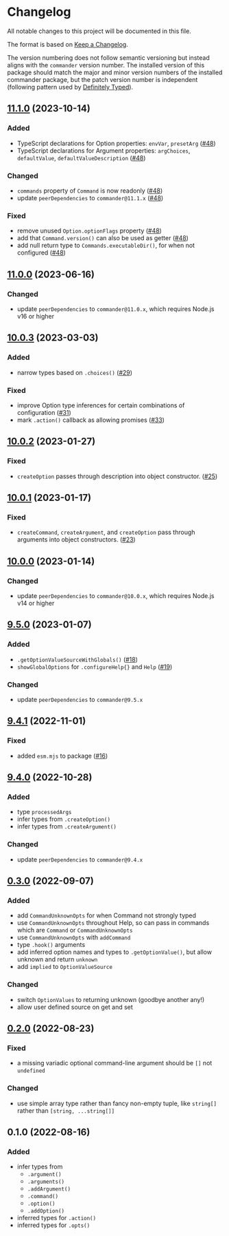 # Changelog

All notable changes to this project will be documented in this file.

The format is based on [Keep a Changelog](http://keepachangelog.com/en/1.0.0/).

The version numbering does not follow semantic versioning but instead aligns with the `commander` version number. The installed version of this package should match the major and minor version numbers of the installed commander package, but the patch version number is independent (following pattern used by [Definitely Typed](https://github.com/DefinitelyTyped/DefinitelyTyped#how-do-definitely-typed-package-versions-relate-to-versions-of-the-corresponding-library)).

<!-- markdownlint-disable MD024 -->
<!-- markdownlint-disable MD004 -->

## [11.1.0] (2023-10-14)

### Added

- TypeScript declarations for Option properties: `envVar`, `presetArg` ([#48])
- TypeScript declarations for Argument properties: `argChoices`, `defaultValue`, `defaultValueDescription` ([#48])

### Changed

- `commands` property of `Command` is now readonly ([#48])
- update `peerDependencies` to `commander@11.1.x` ([#48])

### Fixed

- remove unused `Option.optionFlags` property ([#48])
- add that `Command.version()` can also be used as getter ([#48])
- add null return type to `Commands.executableDir()`, for when not configured ([#48])

## [11.0.0] (2023-06-16)

### Changed

- update `peerDependencies` to `commander@11.0.x`, which requires Node.js v16 or higher

## [10.0.3] (2023-03-03)

### Added

- narrow types based on `.choices()` ([#29])

### Fixed

- improve Option type inferences for certain combinations of configuration ([#31])
- mark `.action()` callback as allowing promises ([#33])

## [10.0.2] (2023-01-27)

### Fixed

- `createOption` passes through description into object constructor. ([#25])

## [10.0.1] (2023-01-17)

### Fixed

- `createCommand`, `createArgument`, and `createOption` pass through arguments into object constructors. ([#23])

## [10.0.0] (2023-01-14)

### Changed

- update `peerDependencies` to `commander@10.0.x`, which requires Node.js v14 or higher

## [9.5.0] (2023-01-07)

### Added

- `.getOptionValueSourceWithGlobals()` ([#18])
- `showGlobalOptions` for `.configureHelp{}` and `Help` ([#19])

### Changed

- update `peerDependencies` to `commander@9.5.x`

## [9.4.1] (2022-11-01)

### Fixed

- added `esm.mjs` to package ([#16])

## [9.4.0] (2022-10-28)

### Added

- type `processedArgs`
- infer types from `.createOption()`
- infer types from `.createArgument()`

### Changed

- update `peerDependencies` to `commander@9.4.x`

## [0.3.0] (2022-09-07)

### Added

- add `CommandUnknownOpts` for when Command not strongly typed
- use `CommandUnknownOpts` throughout Help, so can pass in commands which are `Command` or `CommandUnknownOpts`
- use `CommandUnknownOpts` with `addCommand`
- type `.hook()` arguments
- add inferred option names and types to `.getOptionValue()`, but allow unknown and return `unknown`
- add `implied` to `OptionValueSource`

### Changed

- switch `OptionValues` to returning unknown (goodbye another any!)
- allow user defined source on get and set

## [0.2.0] (2022-08-23)

### Fixed

- a missing variadic optional command-line argument should be `[]` not `undefined`

### Changed

- use simple array type rather than fancy non-empty tuple, like `string[]` rather than `[string, ...string[]]`

## 0.1.0 (2022-08-16)

### Added

- infer types from
  - `.argument()`
  - `.arguments()`
  - `.addArgument()`
  - `.command()`
  - `.option()`
  - `.addOption()`
- inferred types for `.action()`
- inferred types for `.opts()`

[11.1.0]: https://github.com/commander-js/extra-typings/compare/v11.0.0...v11.1.0
[11.0.0]: https://github.com/commander-js/extra-typings/compare/v10.0.3...v11.0.0
[10.0.3]: https://github.com/commander-js/extra-typings/compare/v10.0.2...v10.0.3
[10.0.2]: https://github.com/commander-js/extra-typings/compare/v10.0.1...v10.0.2
[10.0.1]: https://github.com/commander-js/extra-typings/compare/v10.0.0...v10.0.1
[10.0.0]: https://github.com/commander-js/extra-typings/compare/v9.5.0...v10.0.0
[9.5.0]: https://github.com/commander-js/extra-typings/compare/v9.4.1...v9.5.0
[9.4.1]: https://github.com/commander-js/extra-typings/compare/v9.4.0...v9.4.1
[9.4.0]: https://github.com/commander-js/extra-typings/compare/v0.3.0...v9.4.0
[0.3.0]: https://github.com/commander-js/extra-typings/compare/v0.2.0...v0.3.0
[0.2.0]: https://github.com/commander-js/extra-typings/compare/v0.1.0...v0.2.0

[#16]: https://github.com/commander-js/extra-typings/pull/16
[#18]: https://github.com/commander-js/extra-typings/pull/18
[#19]: https://github.com/commander-js/extra-typings/pull/19
[#23]: https://github.com/commander-js/extra-typings/pull/23
[#25]: https://github.com/commander-js/extra-typings/pull/25
[#29]: https://github.com/commander-js/extra-typings/pull/29
[#31]: https://github.com/commander-js/extra-typings/pull/31
[#33]: https://github.com/commander-js/extra-typings/pull/33
[#48]: https://github.com/commander-js/extra-typings/pull/48


